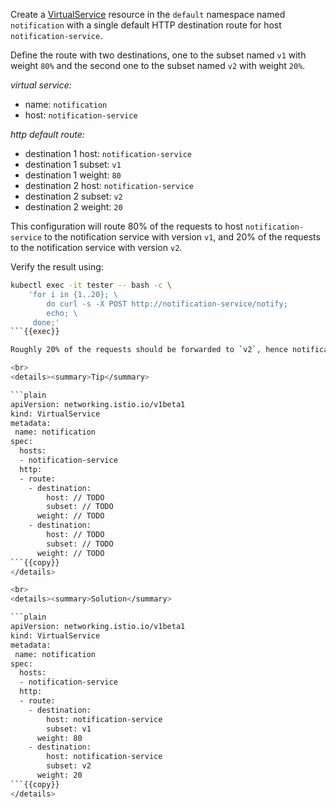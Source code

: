 Create a [VirtualService](https://istio.io/latest/docs/reference/config/networking/virtual-service/)
resource in the `default` namespace named `notification`
with a single default HTTP destination route for host `notification-service`.

Define the route with two destinations, one to the subset named `v1` with weight `80%` 
and the second one to the subset named `v2` with weight `20%`.

*virtual service:*
* name: `notification`
* host: `notification-service`

*http default route:*
* destination 1 host: `notification-service`
* destination 1 subset: `v1`
* destination 1 weight: `80`
* destination 2 host: `notification-service`
* destination 2 subset: `v2`
* destination 2 weight: `20`

This configuration will route 80% of the requests to host `notification-service` to the notification service with version `v1`,
and 20% of the requests to the notification service with version `v2`.

Verify the result using:
```bash
kubectl exec -it tester -- bash -c \
    'for i in {1..20}; \
        do curl -s -X POST http://notification-service/notify; 
        echo; \
     done;'
```{{exec}}

Roughly 20% of the requests should be forwarded to `v2`, hence notifications are sent via EMAIL and SMS only ~20% of the times.  

<br>
<details><summary>Tip</summary>

```plain
apiVersion: networking.istio.io/v1beta1
kind: VirtualService
metadata:
 name: notification
spec:
  hosts:
  - notification-service
  http:
  - route:
    - destination:
        host: // TODO
        subset: // TODO
      weight: // TODO
    - destination:
        host: // TODO
        subset: // TODO
      weight: // TODO
```{{copy}}
</details>

<br>
<details><summary>Solution</summary>

```plain
apiVersion: networking.istio.io/v1beta1
kind: VirtualService
metadata:
 name: notification
spec:
  hosts:
  - notification-service
  http:
  - route:
    - destination:
        host: notification-service
        subset: v1
      weight: 80
    - destination:
        host: notification-service
        subset: v2
      weight: 20
```{{copy}}
</details>